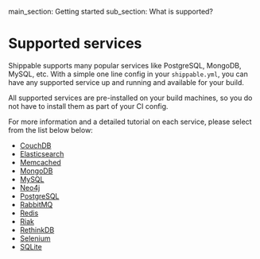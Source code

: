main_section: Getting started
sub_section: What is supported?

# Supported services

Shippable supports many popular services like PostgreSQL, MongoDB, MySQL, etc. With a simple one line config in your `shippable.yml`, you can have any supported service up and running and available for your build.

All supported services are pre-installed on your build machines, so you do not have to install them as part of your CI config.

For more information and a detailed tutorial on each service, please select from the list below below:

-  [CouchDB](../ci/couchDB/)
-  [Elasticsearch](../ci/elasticsearch/)
-  [Memcached](../ci/memcached/)
-  [MongoDB](../ci/mongodb/)
-  [MySQL](../ci/mysql/)
-  [Neo4j](../ci/neo4j/)
-  [PostgreSQL](../ci/postgresql/)
-  [RabbitMQ](../ci/rabbitmq/)
-  [Redis](../ci/redis/)
-  [Riak](../ci/riak/)
-  [RethinkDB](../ci/rethinkdb/)
-  [Selenium](../ci/selenium/)
-  [SQLite](../ci/sqlite/)
